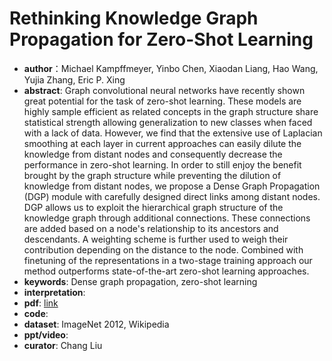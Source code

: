 # Rethinking Knowledge Graph Propagation for Zero-Shot Learning
* **author**：Michael Kampffmeyer, Yinbo Chen, Xiaodan Liang, Hao Wang, Yujia Zhang, Eric P. Xing
* **abstract**: Graph convolutional neural networks have recently shown great potential for the task of zero-shot learning. These models are highly sample efficient as related concepts in the graph structure share statistical strength allowing generalization to new classes when faced with a lack of data. However, we find that the extensive use of Laplacian smoothing at each layer in current approaches can easily dilute the knowledge from distant nodes and consequently decrease the performance in zero-shot learning. In order to still enjoy the benefit brought by the graph structure while preventing the dilution of knowledge from distant nodes, we propose a Dense Graph Propagation (DGP) module with carefully designed direct links among distant nodes. DGP allows us to exploit the hierarchical graph structure of the knowledge graph through additional connections. These connections are added based on a node's relationship to its ancestors and descendants. A weighting scheme is further used to weigh their contribution depending on the distance to the node. Combined with finetuning of the representations in a two-stage training approach our method outperforms state-of-the-art zero-shot learning approaches.
* **keywords**: Dense graph propagation, zero-shot learning
* **interpretation**: 
* **pdf**:  [link](https://openreview.net/pdf?id=rkgs0oAqFQ)
* **code**: 
* **dataset**: ImageNet 2012, Wikipedia
* **ppt/video**: 
* **curator**: Chang Liu
